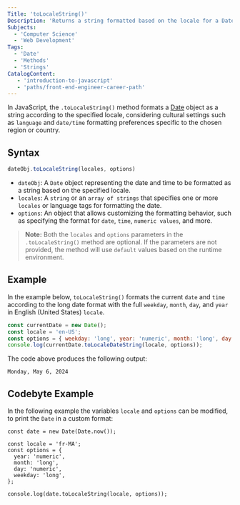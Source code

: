 ```yaml
---
Title: 'toLocaleString()'
Description: 'Returns a string formatted based on the locale for a Date object in JavaScript.'
Subjects:
  - 'Computer Science'
  - 'Web Development'
Tags:
  - 'Date'
  - 'Methods'
  - 'Strings'
CatalogContent:
   - 'introduction-to-javascript'
   - 'paths/front-end-engineer-career-path'
---
```


In JavaScript, the `.toLocaleString()` method formats a [Date](https://www.codecademy.com/resources/docs/javascript/dates) object as a string according to the specified locale, considering cultural settings such as `language` and `date/time` formatting preferences specific to the chosen region or country.

## Syntax  

```js
dateObj.toLocaleString(locales, options)
```

- `dateObj`: A `Date` object representing the date and time to be formatted as a string based on the specified locale.
- `locales`: A `string` or an `array of strings` that specifies one or more `locales` or language tags for formatting the date. 
- `options`: An object that allows customizing the formatting behavior, such as specifying the format for `date`, `time`, `numeric values`, and more.

> **Note:** Both the `locales` and `options` parameters in the `.toLocaleString()` method are optional. If the parameters are not provided, the method will use `default` values based on the runtime environment.


## Example  

In the example below, `toLocaleString()` formats the current `date` and `time` according to the long date format with the full `weekday`, `month`, `day`, and `year` in English (United States) `locale`.

```javascript {copy}
const currentDate = new Date(); 
const locale = 'en-US';
const options = { weekday: 'long', year: 'numeric', month: 'long', day: 'numeric' };
console.log(currentDate.toLocaleDateString(locale, options));
```

The code above produces the following output:

```shell
Monday, May 6, 2024
```

## Codebyte Example

In the following example the variables `locale` and `options` can be modified, to print the `Date` in a custom format:

```codebyte/javascript
const date = new Date(Date.now());

const locale = 'fr-MA';
const options = {
  year: 'numeric',
  month: 'long',
  day: 'numeric',
  weekday: 'long',
};

console.log(date.toLocaleString(locale, options));
```

